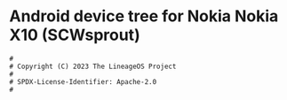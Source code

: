 # Android device tree for Nokia Nokia X10 (SCWsprout)

```
#
# Copyright (C) 2023 The LineageOS Project
#
# SPDX-License-Identifier: Apache-2.0
#
```
